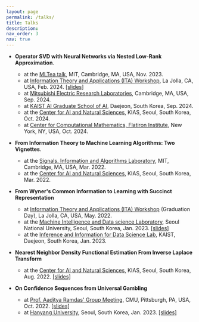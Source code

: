 ```yaml
---
layout: page
permalink: /talks/
title: Talks
description:
nav_order: 3
nav: true
---
```


- **Operator SVD with Neural Networks via Nested Low-Rank Approximation**.
  - at the [MLTea talk](https://calendar.csail.mit.edu/events/270823), MIT, Cambridge, MA, USA, Nov. 2023.
  - at [Information Theory and Applications (ITA) Workshop](https://ita.ucsd.edu), La Jolla, CA, USA, Feb. 2024. [[slides]](../assets/pdf/talks/neuralsvd_2024_ita.pdf)
  - at [Mitsubishi Electric Research Laboratories](https://www.merl.com/), Cambridge, MA, USA, Sep. 2024.
  - at [KAIST AI Graduate School of AI](https://gsai.kaist.ac.kr/), Daejeon, South Korea, Sep. 2024.
  - at the [Center for AI and Natural Sciences](https://kias.re.kr/kias/activities/seminars/view.do?seqno=PGN1720240814-0002&menuNo=404003&schoolsCd=CP&centrspgmsCd=&sdate=2024-08-14&edate=&mjrcdnm=&searchCnd=1&searchWord=&pageIndex=2), KIAS, Seoul, South Korea, Oct. 2024.
  - at [Center for Computational Mathematics, Flatiron Institute](https://www.simonsfoundation.org/machine-learning-at-the-flatiron-institute/), New York, NY, USA, Oct. 2024.
- **From Information Theory to Machine Learning Algorithms: Two Vignettes**.
  - at the [Signals, Information and Algorithms Laboratory](https://www.rle.mit.edu/sia/), MIT, Cambridge, MA, USA, Mar. 2022.
  - at the [Center for AI and Natural Sciences](https://www.kias.re.kr/kias/activities/seminars/view.do?seqno=PGN1720220217-0002&menuNo=404003), KIAS, Seoul, South Korea, Mar. 2022.

- **From Wyner's Common Information to Learning with Succinct Representation**
  - at [Information Theory and Applications (ITA) Workshop](https://ita.ucsd.edu) (Graduation Day), La Jolla, CA, USA, May. 2022.
  - at the [Machine Intelligence and Data science Laboratory](https://mindlab-snu.github.io/), Seoul National University, Seoul, South Korea, Jan. 2023. [[slides]](../assets/pdf/talks/wyner_2023.pdf)
  - at the [Inference and Information for Data Science Lab](https://iids.kaist.ac.kr/), KAIST, Daejeon, South Korea, Jan. 2023.

- **Nearest Neighbor Density Functional Estimation From Inverse Laplace Transform**
  - at the [Center for AI and Natural Sciences](https://www.kias.re.kr/kias/activities/seminars/view.do?seqno=PGN1720220804-0001&menuNo=404003), KIAS, Seoul, South Korea, Aug. 2022. [[slides]](../assets/pdf/talks/knn_2022_kias.pdf)

- **On Confidence Sequences from Universal Gambling**
  - at [Prof. Aaditya Ramdas' Group Meeting](https://www.stat.cmu.edu/~aramdas), CMU, Pittsburgh, PA, USA, Oct. 2022. [[slides]](../assets/pdf/talks/gambling_2022_cmu.pdf)
  - at [Hanyang University](), Seoul, South Korea, Jan. 2023. [[slides]](../assets/pdf/talks/gambling_2023_hanyang.pdf)
